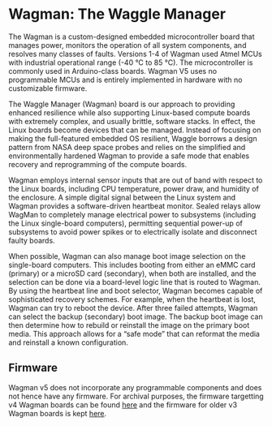 <!--
waggle_topic=wagman/introduction, Wagman: The Waggle Manager
-->

# Wagman: The Waggle Manager

The Wagman is a custom-designed embedded microcontroller board that manages power, monitors the operation of all system components, and
resolves many classes of faults. Versions 1-4 of Wagman used Atmel MCUs with industrial operational range (-40 °C to 85 °C). The microcontroller is commonly used in Arduino-class boards. Wagman V5 uses no programmable MCUs and is entirely implemented in hardware with no customizable firmware.

The Waggle Manager (Wagman) board is our approach to providing enhanced resilience while also supporting Linux-based compute boards with extremely complex, and usually brittle, software stacks. In effect, the Linux boards become devices that can be managed.  Instead of focusing on making the full-featured embedded OS resilient, Waggle borrows a design pattern from NASA deep space probes and relies on the simplified and environmentally hardened Wagman to provide a safe mode that enables recovery and reprogramming of the compute boards.

Wagman employs internal sensor inputs that are out of band with respect to the Linux boards, including CPU temperature, power draw, and humidity of the enclosure. A simple digital signal between the Linux system and Wagman provides a software-driven heartbeat monitor. Sealed relays allow WagMan to completely manage electrical power to subsystems (including the Linux single-board computers), permitting sequential
power-up of subsystems to avoid power spikes or to electrically isolate and disconnect faulty boards.

When possible, Wagman can also manage boot image selection on the single-board computers. This includes booting from either an eMMC card (primary) or a microSD card (secondary), when both  are installed, and the selection can be done via a board-level logic line that is routed to Wagman.  By using the heartbeat line and boot selector, Wagman becomes capable of sophisticated recovery schemes. For example, when the heartbeat is lost, Wagman can try to reboot the device.  After three failed attempts, Wagman can select the backup (secondary) boot image. The backup boot image can then determine how to rebuild or reinstall the image on the primary boot media. This approach allows for a “safe mode” that can reformat the media and reinstall a known configuration.

## Firmware

Wagman v5 does not incorporate any programmable components and does not hence have any firmware. For archival purposes, the firmware targetting v4 Wagman boards can be found [here](https://github.com/waggle-sensor/wagman/tree/master/boards/v4) and the firmware for older v3 Wagman boards is kept [here](https://github.com/waggle-sensor/wagman/tree/master/boards/v3).
